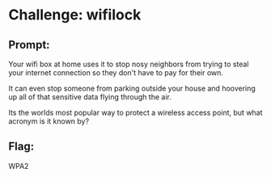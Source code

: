 <h1> Challenge: wifilock</h1>

<h2>Prompt:</h2> 
Your wifi box at home uses it to stop nosy neighbors from trying to steal your internet connection so they don't have to pay for their own.

It can even stop someone from parking outside your house and hoovering up all of that sensitive data flying through the air.

Its the worlds most popular way to protect a wireless access point, but what acronym is it known by?

<h2>Flag:</h2> 
WPA2
